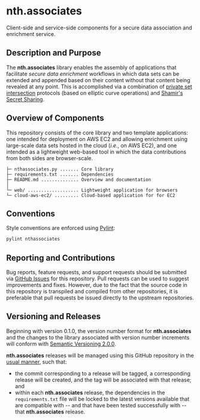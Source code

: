 # nth.associates
Client-side and service-side components for a secure data association and enrichment service.

## Description and Purpose

The **nth.associates** library enables the assembly of applications that facilitate *secure data enrichment* workflows in which data sets can be extended and appended based on their content without that content being revealed at any point. This is accomplished via a combination of [private set intersection](https://en.wikipedia.org/wiki/Private_set_intersection) protocols (based on elliptic curve operations) and [Shamir's Secret Sharing](https://en.wikipedia.org/wiki/Shamir%27s_Secret_Sharing).

## Overview of Components 

This repository consists of the core library and two template applications: one intended for deployment on AWS EC2 and allowing enrichment using large-scale data sets hosted in the cloud (*i.e.*, on AWS EC2), and one intended as a lightweight web-based tool in which the data contributions from both sides are browser-scale.

    ├─ nthassociates.py ....... Core library
    ├─ requirements.txt ....... Dependencies
    ├─ README.md .............. Overview and documentation
    │
    └─ web/ ................... Lightweight application for browsers
    └─ cloud-aws-ec2/ ......... Cloud-based application for for EC2

## Conventions

Style conventions are enforced using [Pylint](https://www.pylint.org/):
```bash
pylint nthassociates
```

## Reporting and Contributions

Bug reports, feature requests, and support requests should be submitted via [GitHub Issues](https://github.com/nthparty/nth.associates/issues) for this repository. Pull requests can be used to suggest improvements and fixes. However, due to the fact that the source code in this repository is transpiled and compiled from other repositories, it is preferable that pull requests be issued directly to the upstream repositories.

## Versioning and Releases

Beginning with version 0.1.0, the version number format for **nth.associates** and the changes to the library associated with version number increments will conform with [Semantic Versioning 2.0.0](https://semver.org/#semantic-versioning-200).

**nth.associates** releases will be managed using this GitHub repository in the [usual manner](https://help.github.com/en/github/administering-a-repository/managing-releases-in-a-repository), such that:
* the commit corresponding to a release will be tagged, a corresponding release will be created, and the tag will be associated with that release; and
* within each **nth.associates** release, the dependencies in the `requirements.txt` file will be locked to the latest versions available that are compatible with -- and that have been tested successfully with -- that **nth.associates** release.
